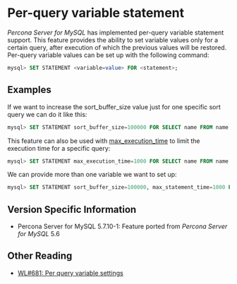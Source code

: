 # Per-query variable statement

*Percona Server for MySQL* has implemented per-query variable statement support. This feature provides the ability to set variable values only for a certain query, after execution of which the previous values will be restored. Per-query variable values can be set up with the following command:

```sql
mysql> SET STATEMENT <variable=value> FOR <statement>;
```

## Examples

If we want to increase the sort_buffer_size value just for one specific sort query we can do it like this:

```sql
mysql> SET STATEMENT sort_buffer_size=100000 FOR SELECT name FROM name ORDER BY name;
```

This feature can also be used with [max_execution_time](https://dev.mysql.com/doc/refman/5.7/en/server-system-variables.html#sysvar_max_execution_time) to limit the execution time for a specific query:

```sql
mysql> SET STATEMENT max_execution_time=1000 FOR SELECT name FROM name ORDER BY name;
```

We can provide more than one variable we want to set up:

```sql
mysql> SET STATEMENT sort_buffer_size=100000, max_statement_time=1000 FOR SELECT name FROM name ORDER BY name;
```

## Version Specific Information

* Percona Server for MySQL 5.7.10-1: Feature ported from *Percona Server for MySQL* 5.6

## Other Reading


* [WL#681: Per query variable settings](https://dev.mysql.com/worklog/task/?id=681)

